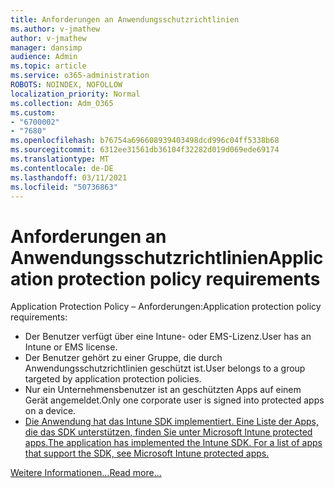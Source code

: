 ```yaml
---
title: Anforderungen an Anwendungsschutzrichtlinien
ms.author: v-jmathew
author: v-jmathew
manager: dansimp
audience: Admin
ms.topic: article
ms.service: o365-administration
ROBOTS: NOINDEX, NOFOLLOW
localization_priority: Normal
ms.collection: Adm_O365
ms.custom:
- "6700002"
- "7680"
ms.openlocfilehash: b76754a696608939403498dcd996c04ff5338b68
ms.sourcegitcommit: 6312ee31561db36104f32282d019d069ede69174
ms.translationtype: MT
ms.contentlocale: de-DE
ms.lasthandoff: 03/11/2021
ms.locfileid: "50736863"
---
```

# <a name="application-protection-policy-requirements"></a><span data-ttu-id="c4e99-102">Anforderungen an Anwendungsschutzrichtlinien</span><span class="sxs-lookup"><span data-stu-id="c4e99-102">Application protection policy requirements</span></span>

<span data-ttu-id="c4e99-103">Application Protection Policy – Anforderungen:</span><span class="sxs-lookup"><span data-stu-id="c4e99-103">Application protection policy requirements:</span></span>

- <span data-ttu-id="c4e99-104">Der Benutzer verfügt über eine Intune- oder EMS-Lizenz.</span><span class="sxs-lookup"><span data-stu-id="c4e99-104">User has an Intune or EMS license.</span></span>
- <span data-ttu-id="c4e99-105">Der Benutzer gehört zu einer Gruppe, die durch Anwendungsschutzrichtlinien geschützt ist.</span><span class="sxs-lookup"><span data-stu-id="c4e99-105">User belongs to a group targeted by application protection policies.</span></span>
- <span data-ttu-id="c4e99-106">Nur ein Unternehmensbenutzer ist an geschützten Apps auf einem Gerät angemeldet.</span><span class="sxs-lookup"><span data-stu-id="c4e99-106">Only one corporate user is signed into protected apps on a device.</span></span>
- [<span data-ttu-id="c4e99-107">Die Anwendung hat das Intune SDK implementiert. Eine Liste der Apps, die das SDK unterstützen, finden Sie unter Microsoft Intune protected apps.</span><span class="sxs-lookup"><span data-stu-id="c4e99-107">The application has implemented the Intune SDK. For a list of apps that support the SDK, see Microsoft Intune protected apps.</span></span>](https://docs.microsoft.com/mem/intune/apps/apps-supported-intune-apps)

[<span data-ttu-id="c4e99-108">Weitere Informationen...</span><span class="sxs-lookup"><span data-stu-id="c4e99-108">Read more...</span></span>](https://docs.microsoft.com/mem/intune/apps/app-protection-policy)
